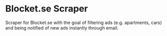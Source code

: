# Blocket.se Scraper
Scraper for Blocket.se with the goal of filtering ads (e.g. apartments, cars) and being notified of new ads instantly through email. 

